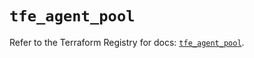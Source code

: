 # `tfe_agent_pool`

Refer to the Terraform Registry for docs: [`tfe_agent_pool`](https://registry.terraform.io/providers/hashicorp/tfe/0.68.1/docs/resources/agent_pool).
